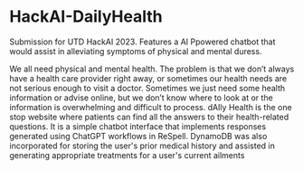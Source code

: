 # HackAI-DailyHealth
Submission for UTD HackAI 2023. Features a AI Ppowered chatbot that would assist in alleviating symptoms of physical and mental duress. 

We all need physical and mental health. The problem is that we don’t always have a health care provider right away, or sometimes our health needs are not serious enough to visit a doctor. Sometimes we just need some health information or advise online, but we don’t know where to look at or the information is overwhelming and difficult to process.
dAIly Health is the one stop website where patients can find all the answers to their health-related questions. It is a simple chatbot interface that implements responses generated using ChatGPT workflows in ReSpell. DynamoDB was also incorporated for storing the user's prior medical history and assisted in generating appropriate treatments for a user's current ailments
